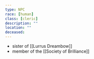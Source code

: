 ```yaml
---
type: NPC
race: [human]
class: [cleric]
description: ""
location: ""
deceased: 
---
```

- sister of [[Lurrus Dreambow]]
- member of the [[Society of Brilliance]]